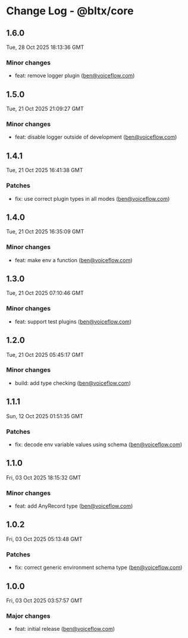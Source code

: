 # Change Log - @bltx/core

<!-- This log was last generated on Tue, 28 Oct 2025 18:13:36 GMT and should not be manually modified. -->

<!-- Start content -->

## 1.6.0

Tue, 28 Oct 2025 18:13:36 GMT

### Minor changes

- feat: remove logger plugin (ben@voiceflow.com)

## 1.5.0

Tue, 21 Oct 2025 21:09:27 GMT

### Minor changes

- feat: disable logger outside of development (ben@voiceflow.com)

## 1.4.1

Tue, 21 Oct 2025 16:41:38 GMT

### Patches

- fix: use correct plugin types in all modes (ben@voiceflow.com)

## 1.4.0

Tue, 21 Oct 2025 16:35:09 GMT

### Minor changes

- feat: make env a function (ben@voiceflow.com)

## 1.3.0

Tue, 21 Oct 2025 07:10:46 GMT

### Minor changes

- feat: support test plugins (ben@voiceflow.com)

## 1.2.0

Tue, 21 Oct 2025 05:45:17 GMT

### Minor changes

- build: add type checking (ben@voiceflow.com)

## 1.1.1

Sun, 12 Oct 2025 01:51:35 GMT

### Patches

- fix: decode env variable values using schema (ben@voiceflow.com)

## 1.1.0

Fri, 03 Oct 2025 18:15:32 GMT

### Minor changes

- feat: add AnyRecord type (ben@voiceflow.com)

## 1.0.2

Fri, 03 Oct 2025 05:13:48 GMT

### Patches

- fix: correct generic environment schema type (ben@voiceflow.com)

## 1.0.0

Fri, 03 Oct 2025 03:57:57 GMT

### Major changes

- feat: initial release (ben@voiceflow.com)
